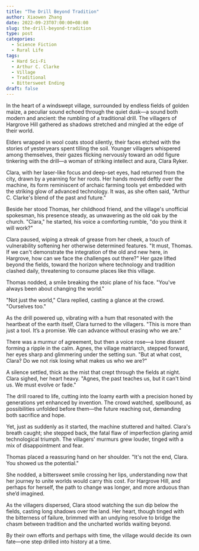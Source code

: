 ```yaml
---
title: "The Drill Beyond Tradition"
author: Xiaowen Zhang
date: 2022-09-23T07:00:00+08:00
slug: the-drill-beyond-tradition
type: post
categories:
  - Science Fiction
  - Rural Life
tags:
  - Hard Sci-Fi
  - Arthur C. Clarke
  - Village
  - Traditional
  - Bittersweet Ending
draft: false
---
```


In the heart of a windswept village, surrounded by endless fields of golden maize, a peculiar sound echoed through the quiet dusk—a sound both modern and ancient: the rumbling of a traditional drill. The villagers of Hargrove Hill gathered as shadows stretched and mingled at the edge of their world.

Elders wrapped in wool coats stood silently, their faces etched with the stories of yesteryears spent tilling the soil. Younger villagers whispered among themselves, their gazes flicking nervously toward an odd figure tinkering with the drill—a woman of striking intellect and aura, Clara Ryker.

Clara, with her laser-like focus and deep-set eyes, had returned from the city, drawn by a yearning for her roots. Her hands moved deftly over the machine, its form reminiscent of archaic farming tools yet embedded with the striking glow of advanced technology. It was, as she often said, "Arthur C. Clarke's blend of the past and future."

Beside her stood Thomas, her childhood friend, and the village's unofficial spokesman, his presence steady, as unwavering as the old oak by the church. "Clara," he started, his voice a comforting rumble, "do you think it will work?"

Clara paused, wiping a streak of grease from her cheek, a touch of vulnerability softening her otherwise determined features. "It must, Thomas. If we can't demonstrate the integration of the old and new here, in Hargrove, how can we face the challenges out there?" Her gaze lifted beyond the fields, toward the horizon where technology and tradition clashed daily, threatening to consume places like this village.

Thomas nodded, a smile breaking the stoic plane of his face. "You've always been about changing the world."

"Not just the world," Clara replied, casting a glance at the crowd. "Ourselves too."

As the drill powered up, vibrating with a hum that resonated with the heartbeat of the earth itself, Clara turned to the villagers. "This is more than just a tool. It’s a promise. We can advance without erasing who we are."

There was a murmur of agreement, but then a voice rose—a lone dissent forming a ripple in the calm. Agnes, the village matriarch, stepped forward, her eyes sharp and glimmering under the setting sun. "But at what cost, Clara? Do we not risk losing what makes us who we are?"

A silence settled, thick as the mist that crept through the fields at night. Clara sighed, her heart heavy. "Agnes, the past teaches us, but it can't bind us. We must evolve or fade."

The drill roared to life, cutting into the loamy earth with a precision honed by generations yet enhanced by invention. The crowd watched, spellbound, as possibilities unfolded before them—the future reaching out, demanding both sacrifice and hope.

Yet, just as suddenly as it started, the machine stuttered and halted. Clara's breath caught; she stepped back, the fatal flaw of imperfection glaring amid technological triumph. The villagers' murmurs grew louder, tinged with a mix of disappointment and fear.

Thomas placed a reassuring hand on her shoulder. "It's not the end, Clara. You showed us the potential."

She nodded, a bittersweet smile crossing her lips, understanding now that her journey to unite worlds would carry this cost. For Hargrove Hill, and perhaps for herself, the path to change was longer, and more arduous than she’d imagined.

As the villagers dispersed, Clara stood watching the sun dip below the fields, casting long shadows over the land. Her heart, though tinged with the bitterness of failure, brimmed with an undying resolve to bridge the chasm between tradition and the uncharted worlds waiting beyond.

By their own efforts and perhaps with time, the village would decide its own fate—one step drilled into history at a time.